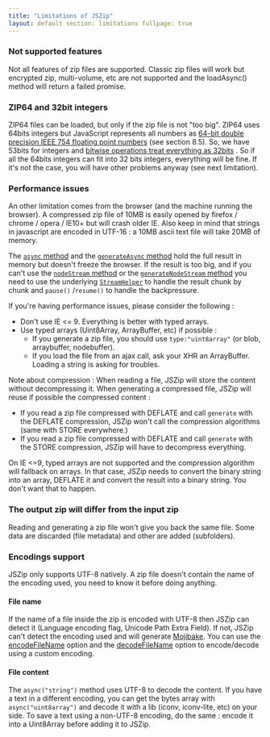 ```yaml
---
title: "Limitations of JSZip"
layout: default section: limitations fullpage: true
---
```


### Not supported features

Not all features of zip files are supported. Classic zip files will work but encrypted zip, multi-volume, etc are not
supported and the loadAsync()
method will return a failed promise.


### ZIP64 and 32bit integers

ZIP64 files can be loaded, but only if the zip file is not "too big". ZIP64 uses 64bits integers but JavaScript
represents all numbers as
[64-bit double precision IEEE 754 floating point numbers](http://www.ecma-international.org/publications/files/ECMA-ST/ECMA-262.pdf)
(see section 8.5). So, we have 53bits for integers and
[bitwise operations treat everything as 32bits](https://developer.mozilla.org/en-US/docs/Web/JavaScript/Reference/Operators/Bitwise_Operators)
. So if all the 64bits integers can fit into 32 bits integers, everything will be fine. If it's not the case, you will
have other problems anyway (see next limitation).

### Performance issues

An other limitation comes from the browser (and the machine running the browser). A compressed zip file of 10MB is
easily opened by firefox / chrome / opera / IE10+ but will crash older IE. Also keep in mind that strings in javascript
are encoded in UTF-16 : a 10MB ascii text file will take 20MB of memory.

The
[`async` method]({{site.baseurl}}/documentation/api_zipobject/async.html) and the
[`generateAsync` method]({{site.baseurl}}/documentation/api_jszip/generate_async.html)
hold the full result in memory but doesn't freeze the browser. If the result is too big, and if you can't use the
[`nodeStream` method]({{site.baseurl}}/documentation/api_zipobject/node_stream.html) or the
[`generateNodeStream` method]({{site.baseurl}}/documentation/api_jszip/generate_node_stream.html)
you need to use the underlying
[`StreamHelper`]({{site.baseurl}}/documentation/api_streamhelper.html) to handle the result chunk by chunk and `pause()`
/`resume()` to handle the backpressure.

If you're having performance issues, please consider the following :

* Don't use IE &lt;= 9. Everything is better with typed arrays.
* Use typed arrays (Uint8Array, ArrayBuffer, etc) if possible :
    * If you generate a zip file, you should use `type:"uint8array"`
      (or blob, arraybuffer, nodebuffer).
    * If you load the file from an ajax call, ask your XHR an ArrayBuffer. Loading a string is asking for troubles.

Note about compression :
When reading a file, JSZip will store the content without decompressing it. When generating a compressed file, JSZip
will reuse if possible the compressed content :

* If you read a zip file compressed with DEFLATE and call `generate` with the DEFLATE compression, JSZip won't call the
  compression algorithms (same with STORE everywhere.)
* If you read a zip file compressed with DEFLATE and call `generate` with the STORE compression, JSZip will have to
  decompress everything.

On IE &lt;=9, typed arrays are not supported and the compression algorithm will fallback on arrays. In that case, JSZip
needs to convert the binary string into an array, DEFLATE it and convert the result into a binary string. You don't want
that to happen.

### The output zip will differ from the input zip

Reading and generating a zip file won't give you back the same file. Some data are discarded (file metadata) and other
are added (subfolders).

### Encodings support

JSZip only supports UTF-8 natively. A zip file doesn't contain the name of the encoding used, you need to know it before
doing anything.

#### File name

If the name of a file inside the zip is encoded with UTF-8 then JSZip can detect it (Language encoding flag, Unicode
Path Extra Field). If not, JSZip can't detect the encoding used and will
generate [Mojibake](https://en.wikipedia.org/wiki/Mojibake). You can use
the [encodeFileName]({{site.baseurl}}/documentation/api_jszip/generate.html)
option and the [decodeFileName]({{site.baseurl}}/documentation/api_jszip/load.html)
option to encode/decode using a custom encoding.

#### File content

The `async("string")` method uses UTF-8 to decode the content. If you have a text in a different encoding, you can get
the bytes array with `async("uint8array")` and decode it with a lib (iconv, iconv-lite, etc) on your side. To save a
text using a non-UTF-8 encoding, do the same : encode it into a Uint8Array before adding it to JSZip.
